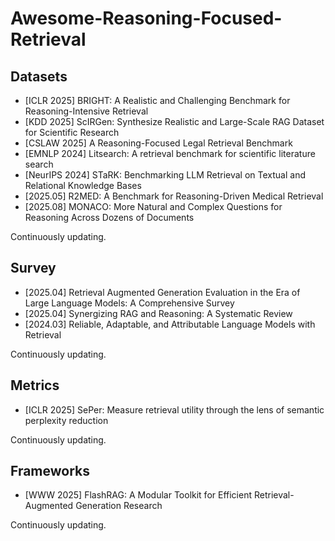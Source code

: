 # Awesome-Reasoning-Focused-Retrieval

## Datasets
- [ICLR 2025] BRIGHT: A Realistic and Challenging Benchmark for Reasoning-Intensive Retrieval
- [KDD 2025] ScIRGen: Synthesize Realistic and Large-Scale RAG Dataset for Scientific Research
- [CSLAW 2025] A Reasoning-Focused Legal Retrieval Benchmark
- [EMNLP 2024] Litsearch: A retrieval benchmark for scientific literature search
- [NeurIPS 2024] STaRK: Benchmarking LLM Retrieval on Textual and Relational Knowledge Bases
- [2025.05] R2MED: A Benchmark for Reasoning-Driven Medical Retrieval
- [2025.08] MONACO: More Natural and Complex Questions for Reasoning Across Dozens of Documents

Continuously updating.


## Survey
- [2025.04] Retrieval Augmented Generation Evaluation in the Era of Large Language Models: A Comprehensive Survey
- [2025.04] Synergizing RAG and Reasoning: A Systematic Review
- [2024.03] Reliable, Adaptable, and Attributable Language Models with Retrieval

Continuously updating.


## Metrics
- [ICLR 2025] SePer: Measure retrieval utility through the lens of semantic perplexity reduction
  
Continuously updating.

## Frameworks
- [WWW 2025] FlashRAG: A Modular Toolkit for Efficient Retrieval-Augmented Generation Research

Continuously updating.
